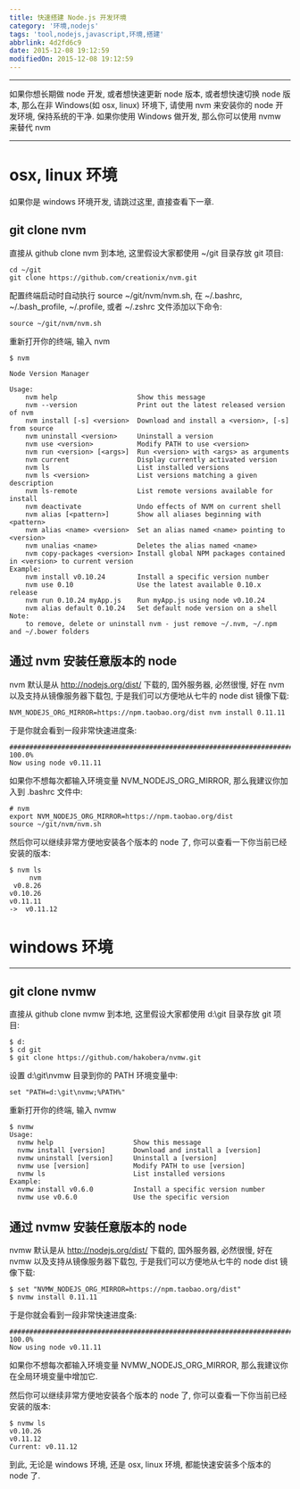 ```yaml
---
title: 快速搭建 Node.js 开发环境
category: '环境,nodejs'
tags: 'tool,nodejs,javascript,环境,搭建'
abbrlink: 4d2fd6c9
date: 2015-12-08 19:12:59
modifiedOn: 2015-12-08 19:12:59
---
```


----------

如果你想长期做 node 开发, 或者想快速更新 node 版本, 或者想快速切换 node 版本,
那么在非 Windows(如 osx, linux) 环境下, 请使用 nvm 来安装你的 node 开发环境, 保持系统的干净.
如果你使用 Windows 做开发, 那么你可以使用 nvmw 来替代 nvm

<!-- more -->

----------

osx, linux 环境
=============

如果你是 windows 环境开发, 请跳过这里, 直接查看下一章.

git clone nvm
-------------
直接从 github clone nvm 到本地, 这里假设大家都使用 ~/git 目录存放 git 项目:

    cd ~/git
    git clone https://github.com/creationix/nvm.git

配置终端启动时自动执行 source ~/git/nvm/nvm.sh,
在 ~/.bashrc, ~/.bash_profile, ~/.profile, 或者 ~/.zshrc 文件添加以下命令:

    source ~/git/nvm/nvm.sh

重新打开你的终端, 输入 nvm

    $ nvm
    
    Node Version Manager
    
    Usage:
        nvm help                    Show this message
        nvm --version               Print out the latest released version of nvm
        nvm install [-s] <version>  Download and install a <version>, [-s] from source
        nvm uninstall <version>     Uninstall a version
        nvm use <version>           Modify PATH to use <version>
        nvm run <version> [<args>]  Run <version> with <args> as arguments
        nvm current                 Display currently activated version
        nvm ls                      List installed versions
        nvm ls <version>            List versions matching a given description
        nvm ls-remote               List remote versions available for install
        nvm deactivate              Undo effects of NVM on current shell
        nvm alias [<pattern>]       Show all aliases beginning with <pattern>
        nvm alias <name> <version>  Set an alias named <name> pointing to <version>
        nvm unalias <name>          Deletes the alias named <name>
        nvm copy-packages <version> Install global NPM packages contained in <version> to current version
    Example:
        nvm install v0.10.24        Install a specific version number
        nvm use 0.10                Use the latest available 0.10.x release
        nvm run 0.10.24 myApp.js    Run myApp.js using node v0.10.24
        nvm alias default 0.10.24   Set default node version on a shell
    Note:
        to remove, delete or uninstall nvm - just remove ~/.nvm, ~/.npm and ~/.bower folders


通过 nvm 安装任意版本的 node
-------------------
nvm 默认是从 http://nodejs.org/dist/ 下载的, 国外服务器, 必然很慢,
好在 nvm 以及支持从镜像服务器下载包, 于是我们可以方便地从七牛的 node dist 镜像下载:

    NVM_NODEJS_ORG_MIRROR=https://npm.taobao.org/dist nvm install 0.11.11

于是你就会看到一段非常快速进度条:

    ######################################################################## 100.0%
    Now using node v0.11.11

如果你不想每次都输入环境变量 NVM_NODEJS_ORG_MIRROR, 那么我建议你加入到 .bashrc 文件中:

    # nvm
    export NVM_NODEJS_ORG_MIRROR=https://npm.taobao.org/dist
    source ~/git/nvm/nvm.sh

然后你可以继续非常方便地安装各个版本的 node 了, 你可以查看一下你当前已经安装的版本:

    $ nvm ls
         nvm
     v0.8.26
    v0.10.26
    v0.11.11
    ->  v0.11.12

windows 环境
==========

----------

git clone nvmw
--------------

直接从 github clone nvmw 到本地, 这里假设大家都使用 d:\git 目录存放 git 项目:

    $ d:
    $ cd git
    $ git clone https://github.com/hakobera/nvmw.git

设置 d:\git\nvmw 目录到你的 PATH 环境变量中:

    set "PATH=d:\git\nvmw;%PATH%"

重新打开你的终端, 输入 nvmw

    $ nvmw
    Usage:
      nvmw help                    Show this message
      nvmw install [version]       Download and install a [version]
      nvmw uninstall [version]     Uninstall a [version]
      nvmw use [version]           Modify PATH to use [version]
      nvmw ls                      List installed versions
    Example:
      nvmw install v0.6.0          Install a specific version number
      nvmw use v0.6.0              Use the specific version


通过 nvmw 安装任意版本的 node
--------------------

nvmw 默认是从 http://nodejs.org/dist/ 下载的, 国外服务器, 必然很慢,
好在 nvmw 以及支持从镜像服务器下载包, 于是我们可以方便地从七牛的 node dist 镜像下载:

    $ set "NVMW_NODEJS_ORG_MIRROR=https://npm.taobao.org/dist"
    $ nvmw install 0.11.11

于是你就会看到一段非常快速进度条:

    ######################################################################## 100.0%
    Now using node v0.11.11

如果你不想每次都输入环境变量 NVMW_NODEJS_ORG_MIRROR, 那么我建议你在全局环境变量中增加它.

然后你可以继续非常方便地安装各个版本的 node 了, 你可以查看一下你当前已经安装的版本:

    $ nvmw ls
    v0.10.26
    v0.11.12
    Current: v0.11.12

到此, 无论是 windows 环境, 还是 osx, linux 环境, 都能快速安装多个版本的 node 了.